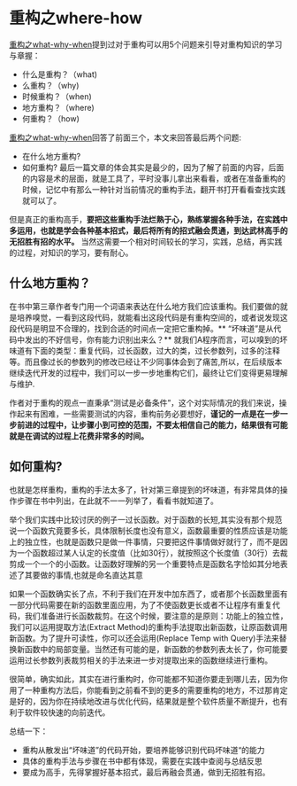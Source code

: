 # 重构之where-how
[重构之what-why-when](learnrecording/refactor-what-why-when.md)提到过对于重构可以用5个问题来引导对重构知识的学习与章握：
* 什么是重构？（what)
* 么重构？（why) 
* 时候重构？（when) 
* 地方重构？（where)
* 何重构？（how)

[重构之what-why-when](learnrecording/refactor-what-why-when.md)回答了前面三个，本文来回答最后两个问题:
* 在什么地方重构?
* 如何重构? 
最后一篇文章的体会其实是最少的，因为了解了前面的内容，后面的内容是术的层面，就是工具了，平时没事儿拿出来看看，或者在准备重构的时候，记忆中有那么一种针对当前情况的重构手法，翻开书打开看看查找实践就可以了。

但是真正的重构高手，**要把这些重构手法烂熟于心，熟练掌握各种手法，在实践中多运用，也就是学会各种基本招式，最后将所有的招式融会贯通，到达武林高手的无招胜有招的水平。** 当然这需要一个相对时间较长的学习，实践，总结，再实践的过程，对知识的学习，要有耐心。

## 什么地方重构？
在书中第三章作者专门用一个词语来表达在什么地方我们应该重构。我们要做的就是培养嗅觉，一看到这段代码，就能看出这段代码是有重构空间的，或者说发现这段代码是明显不合理的，找到合适的时间点一定把它重构掉。** “坏味道”是从代码中发出的不好信号，你有能力识别出来么？** 就我们A程序而言，可以嗅到的坏味道有下面的类型：重复代码，过长函数，过大的类，过长参数列，过多的注释等。而且像过长的参数列的修改已经让不少同事体会到了痛苦,所以，在后续版本继续迭代开发的过程中，我们可以一步一步地重构它们，最终让它们变得更易理解与维护.

作者对于重构的观点一直秉承“测试是必备条件”，这个对实际情况的我们来说，操作起来有困难，一些需要测试的内容，重构前务必要想好，**谨记的一点是在一步一步前进的过程中，让步骤小到可控的范围，不要太相信自己的能力，结果很有可能就是在调试的过程上花费非常多的时间。**

## 如何重构?
也就是怎样重构，重构的手法太多了，针对第三章提到的坏味道，有非常具体的操作步骤在书中列出，在此就不一一列举了，看看书就知道了。

举个我们实践中比较讨厌的例子一过长函数。对于函数的长短,其实没有那个规范说一个函数宄竟要多长，具体限制长度也没有意义，函数最重要的性质应该是功能上的独立性，也就是函数只是做一件事情，只要把这件事情做好就行了，而不是因为一个函数超过某人认定的长度值（比如30行），就按照这个长度值（30行）去裁剪成一个一个的小函数。让函数好理解的另一个重要特点是函数名字恰如其分地表述了其要做的事情,也就是命名直达其意

如果一个函数确实长了点，不利于我们在开发中加东西了，或者那个长函数里面有一部分代码需要在新的函数里面应用，为了不使函数更长或者不让程序有重复代码，我们准备进行长函数裁剪。在这个时候，要注意的是原则：功能上的独立性，我们可以运用提取方法(Extract Method)的重构手法提取出新函数，让原函数调用新函数。为了提升可读性，你可以还会运用(Replace Temp with Query)手法来替换新函数中的局部变量。当然还有可能的是，新函数的参数列表太长了，你可能要运用过长参数列表裁剪相关的手法来进一步对提取出来的函数继续进行重构。

很简单，确实如此，其实在进行重构时，你可能都不知道你要走到哪儿去，因为你用了一种重构方法后，你能看到之前看不到的更多的需要重构的地方，不过那肯定是好的，因为你在持续地改进与优化代码，结果就是整个软件质量不断提升，也有利于软件较快速的向前迭代。

总结一下：
* 重构从散发出“坏味道”的代码开始，要培养能够识别代码坏味道“的能力
* 具体的重构手法与步骤在书中都有体现，需要在实践中查阅与总结反思
* 要成为高手，先得掌握好基本招式，最后再融会贯通，做到无招胜有招。
